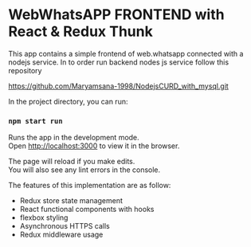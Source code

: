 # WebWhatsAPP FRONTEND with React & Redux Thunk

This app contains a simple frontend of web.whatsapp connected with a nodejs service.
In to order run backend nodes js service follow this repository

https://github.com/Maryamsana-1998/NodejsCURD_with_mysql.git

In the project directory, you can run:

### `npm start run`

Runs the app in the development mode.\
Open [http://localhost:3000](http://localhost:3000) to view it in the browser.

The page will reload if you make edits.\
You will also see any lint errors in the console.

The features of this implementation are as follow:
- Redux store state management 
- React functional components with hooks
- flexbox styling 
- Asynchronous HTTPS calls
- Redux middleware usage

